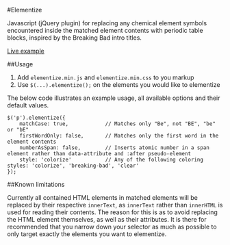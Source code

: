 #Elementize

Javascript (jQuery plugin) for replacing any chemical element symbols encountered inside the matched element contents with periodic table blocks, inspired by the Breaking Bad intro titles.

[Live example](http://dessibelle.github.io/elementize/example.html)

##Usage

1. Add `elementize.min.js` and `elementize.min.css` to you markup
2. Use `$(...).elementize();` on the elements you would like to elementize 

The below code illustrates an example usage, all available options and their default values.

    $('p').elementize({
        matchCase: true,            // Matches only "Be", not "BE", "be" or "bE"
        firstWordOnly: false,       // Matches only the first word in the element contents
        numberAsSpan: false,        // Inserts atomic number in a span element rather than data-attribute and :after pseudo-element
        style: 'colorize'           // Any of the following coloring styles: 'colorize', 'breaking-bad', 'clear'
    });

##Known limitations

Currently all contained HTML elements in matched elements will be replaced by their respective `innerText`, as `innerText` rather than `innerHTML` is used for reading their contents. The reason for this is as to avoid replacing the HTML element themselves, as well as their attributes. It is there for recommended that you narrow down your selector as much as possible to only target exactly the elements you want to elementize.
